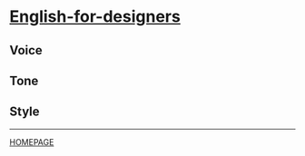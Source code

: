 # [English-for-designers](https://github.com/RonaldRonno/english-for-designers/blob/main/README.md)
## Voice

## Tone

## Style
___
[HOMEPAGE](https://github.com/RonaldRonno/english-for-designers/blob/main/README.md)
